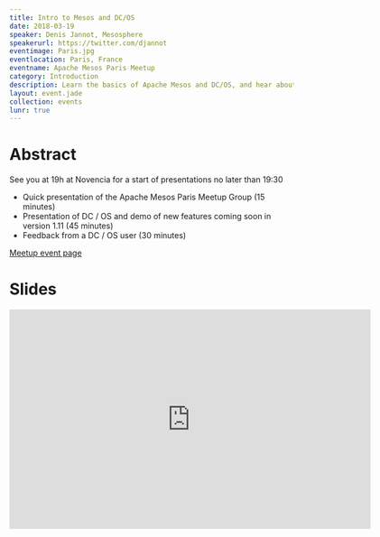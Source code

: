 ```yaml
---
title: Intro to Mesos and DC/OS
date: 2018-03-19
speaker: Denis Jannot, Mesosphere
speakerurl: https://twitter.com/djannot
eventimage: Paris.jpg
eventlocation: Paris, France
eventname: Apache Mesos Paris Meetup
category: Introduction
description: Learn the basics of Apache Mesos and DC/OS, and hear about the new features in Mesosphere DC/OS 1.11
layout: event.jade
collection: events
lunr: true
---
```


# Abstract

See you at 19h at Novencia for a start of presentations no later than 19:30
- Quick presentation of the Apache Mesos Paris Meetup Group (15 minutes)
- Presentation of DC / OS and demo of new features coming soon in version 1.11 (45 minutes)
- Feedback from a DC / OS user (30 minutes)

[Meetup event page](https://www.meetup.com/Apache-Mesos-Paris/events/247505732/)

# Slides

<iframe src="https://docs.google.com/presentation/d/e/2PACX-1vSwC56UMPhq8CQWjH11jE-sMtVb0gar9dm1sGf8GM8ULn2-oLE1kZ8F2aS1kBHtOLcZ9iLG9oHVOpA1/embed?start=false&loop=false&delayms=3000" frameborder="0" width="640" height="389" allowfullscreen="true" mozallowfullscreen="true" webkitallowfullscreen="true"></iframe>
